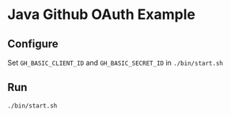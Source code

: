 # Java Github OAuth Example

## Configure
Set `GH_BASIC_CLIENT_ID` and `GH_BASIC_SECRET_ID` in `./bin/start.sh`

## Run

    ./bin/start.sh
